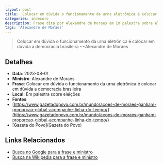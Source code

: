 ```yaml
---
layout: post
title:  Colocar em dúvida o funcionamento da urna eletrônica é colocar em dúvida a democracia brasileira
categories: indecoro
description: Frase dita por Alexandre de Moraes em Em palestra sobre eleições
tags: 'Alexandre de Moraes'
---
```


> Colocar em dúvida o funcionamento da urna eletrônica é colocar em dúvida a democracia brasileira
> ~~Alexandre de Moraes

## Detalhes
- **Data**: 2023-08-01
- **Ministro**: Alexandre de Moraes
- **Frase**: Colocar em dúvida o funcionamento da urna eletrônica é colocar em dúvida a democracia brasileira
- **Local**: Em palestra sobre eleições
- **Fontes**:
- [https://www.gazetadopovo.com.br/mundo/acoes-de-moraes-ganham-proporcao-global-acompanhe-linha-do-tempo/](https://www.gazetadopovo.com.br/mundo/acoes-de-moraes-ganham-proporcao-global-acompanhe-linha-do-tempo/)
- [Gazeta do Povo](Gazeta do Povo)

## Links Relacionados
- [Busca no Google para a frase e ministro](https://www.google.com/search?q=%22Alexandre%20de%20Moraes%22%2BColocar%20em%20d%C3%BAvida%20o%20funcionamento%20da%20urna%20eletr%C3%B4nica%20%C3%A9%20colocar%20em%20d%C3%BAvida%20a%20democracia%20brasileira%2BEm%20palestra%20sobre%20elei%C3%A7%C3%B5es)
- [Busca na Wikipedia para a frase e ministro](https://en.wikipedia.org/w/index.php?search=%22Alexandre%20de%20Moraes%22%2BColocar%20em%20d%C3%BAvida%20o%20funcionamento%20da%20urna%20eletr%C3%B4nica%20%C3%A9%20colocar%20em%20d%C3%BAvida%20a%20democracia%20brasileira%2BEm%20palestra%20sobre%20elei%C3%A7%C3%B5es)

